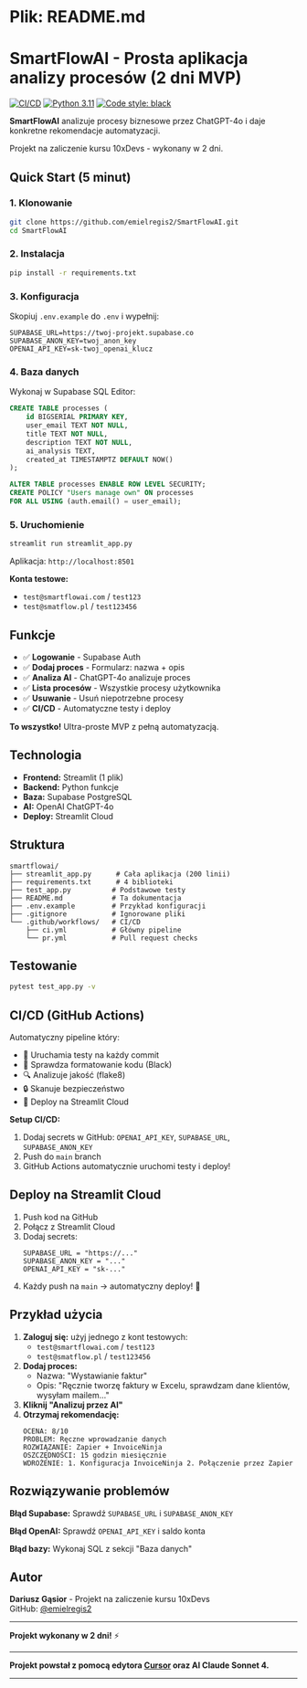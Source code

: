 # Plik: README.md

# SmartFlowAI - Prosta aplikacja analizy procesów (2 dni MVP)

[![CI/CD](https://github.com/emielregis2/SmartFlowAI/actions/workflows/ci.yml/badge.svg)](https://github.com/emielregis2/SmartFlowAI/actions/workflows/ci.yml)
[![Python 3.11](https://img.shields.io/badge/python-3.11-blue.svg)](https://www.python.org/downloads/)
[![Code style: black](https://img.shields.io/badge/code%20style-black-000000.svg)](https://github.com/psf/black)

**SmartFlowAI** analizuje procesy biznesowe przez ChatGPT-4o i daje konkretne rekomendacje automatyzacji.

Projekt na zaliczenie kursu 10xDevs - wykonany w 2 dni.

## Quick Start (5 minut)

### 1. Klonowanie
```bash
git clone https://github.com/emielregis2/SmartFlowAI.git
cd SmartFlowAI
```

### 2. Instalacja
```bash
pip install -r requirements.txt
```

### 3. Konfiguracja
Skopiuj `.env.example` do `.env` i wypełnij:
```env
SUPABASE_URL=https://twoj-projekt.supabase.co
SUPABASE_ANON_KEY=twoj_anon_key
OPENAI_API_KEY=sk-twoj_openai_klucz
```

### 4. Baza danych
Wykonaj w Supabase SQL Editor:
```sql
CREATE TABLE processes (
    id BIGSERIAL PRIMARY KEY,
    user_email TEXT NOT NULL,
    title TEXT NOT NULL,
    description TEXT NOT NULL,
    ai_analysis TEXT,
    created_at TIMESTAMPTZ DEFAULT NOW()
);

ALTER TABLE processes ENABLE ROW LEVEL SECURITY;
CREATE POLICY "Users manage own" ON processes 
FOR ALL USING (auth.email() = user_email);
```

### 5. Uruchomienie
```bash
streamlit run streamlit_app.py
```

Aplikacja: `http://localhost:8501`

**Konta testowe:** 
- `test@smartflowai.com` / `test123`
- `test@smatflow.pl` / `test123456`

## Funkcje

- ✅ **Logowanie** - Supabase Auth
- ✅ **Dodaj proces** - Formularz: nazwa + opis
- ✅ **Analiza AI** - ChatGPT-4o analizuje proces
- ✅ **Lista procesów** - Wszystkie procesy użytkownika
- ✅ **Usuwanie** - Usuń niepotrzebne procesy
- ✅ **CI/CD** - Automatyczne testy i deploy

**To wszystko!** Ultra-proste MVP z pełną automatyzacją.

## Technologia

- **Frontend:** Streamlit (1 plik)
- **Backend:** Python funkcje
- **Baza:** Supabase PostgreSQL
- **AI:** OpenAI ChatGPT-4o
- **Deploy:** Streamlit Cloud

## Struktura
```
smartflowai/
├── streamlit_app.py      # Cała aplikacja (200 linii)
├── requirements.txt      # 4 biblioteki
├── test_app.py          # Podstawowe testy
├── README.md            # Ta dokumentacja
├── .env.example         # Przykład konfiguracji
├── .gitignore           # Ignorowane pliki
└── .github/workflows/   # CI/CD
    ├── ci.yml           # Główny pipeline
    └── pr.yml           # Pull request checks
```

## Testowanie
```bash
pytest test_app.py -v
```

## CI/CD (GitHub Actions)

Automatyczny pipeline który:
- 🧪 Uruchamia testy na każdy commit
- 🎨 Sprawdza formatowanie kodu (Black)
- 🔍 Analizuje jakość (flake8) 
- 🔒 Skanuje bezpieczeństwo
- 🚀 Deploy na Streamlit Cloud

**Setup CI/CD:**
1. Dodaj secrets w GitHub: `OPENAI_API_KEY`, `SUPABASE_URL`, `SUPABASE_ANON_KEY`
2. Push do `main` branch
3. GitHub Actions automatycznie uruchomi testy i deploy!

## Deploy na Streamlit Cloud

1. Push kod na GitHub
2. Połącz z Streamlit Cloud
3. Dodaj secrets:
   ```
   SUPABASE_URL = "https://..."
   SUPABASE_ANON_KEY = "..."
   OPENAI_API_KEY = "sk-..."
   ```
4. Każdy push na `main` → automatyczny deploy! 🚀

## Przykład użycia

1. **Zaloguj się:** użyj jednego z kont testowych:
   - `test@smartflowai.com` / `test123`
   - `test@smatflow.pl` / `test123456`
2. **Dodaj proces:** 
   - Nazwa: "Wystawianie faktur"
   - Opis: "Ręcznie tworzę faktury w Excelu, sprawdzam dane klientów, wysyłam mailem..."
3. **Kliknij "Analizuj przez AI"**
4. **Otrzymaj rekomendację:**
   ```
   OCENA: 8/10
   PROBLEM: Ręczne wprowadzanie danych
   ROZWIĄZANIE: Zapier + InvoiceNinja
   OSZCZĘDNOŚCI: 15 godzin miesięcznie
   WDROŻENIE: 1. Konfiguracja InvoiceNinja 2. Połączenie przez Zapier
   ```

## Rozwiązywanie problemów

**Błąd Supabase:** Sprawdź `SUPABASE_URL` i `SUPABASE_ANON_KEY`

**Błąd OpenAI:** Sprawdź `OPENAI_API_KEY` i saldo konta

**Błąd bazy:** Wykonaj SQL z sekcji "Baza danych"

## Autor

**Dariusz Gąsior** - Projekt na zaliczenie kursu 10xDevs  
GitHub: [@emielregis2](https://github.com/emielregis2/SmartFlowAI)

---

**Projekt wykonany w 2 dni!** ⚡

---

**Projekt powstał z pomocą edytora [Cursor](https://www.cursor.so/) oraz AI Claude Sonnet 4.**

---